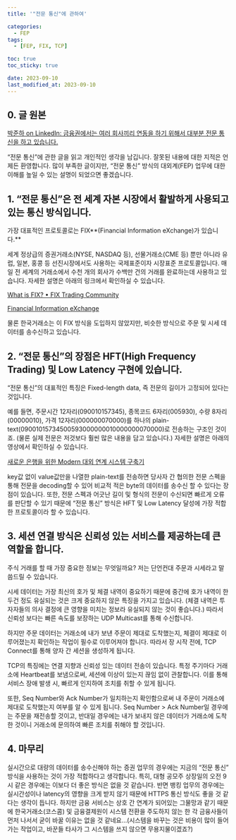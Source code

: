 ```yaml
---
title: '"전문 통신"에 관하여'

categories:
  - FEP
tags:
  - [FEP, FIX, TCP]

toc: true
toc_sticky: true

date: 2023-09-10
last_modified_at: 2023-09-10
---
```


## 0. 글 원본

[박준하 on LinkedIn: 금융권에서는 여러 회사끼리 연동을 하기 위해서 대부분 전문 통신을 하고 있습니다.](https://www.linkedin.com/posts/준하-박-42443064_금융권에서는-여러-회사끼리-연동을-하기-위해서-대부분-전문-통신을-하고-있습니다-activity-7105894467450126337-iYx4?utm_source=share&utm_medium=member_desktop)

“전문 통신”에 관한 글을 읽고 개인적인 생각을 남깁니다. 잘못된 내용에 대한 지적은 언제든 환영합니다.
많이 부족한 글이지만, “전문 통신” 방식의 대외계(FEP) 업무에 대한 이해를 높일 수 있는 설명이 되었으면 좋겠습니다.

## 1. “전문 통신”은 전 세계 자본 시장에서 활발하게 사용되고 있는 통신 방식입니다.

가장 대표적인 프로토콜로는 FIX**(Financial Information eXchange)가 있습니다.**

세계 정상급의 증권거래소(NYSE, NASDAQ 등), 선물거래소(CME 등) 뿐만 아니라 유럽, 일본, 홍콩 등 선진시장에서도 사용하는 국제표준이자 시장표준 프로토콜입니다. 매일 전 세계의 거래소에서 수천 개의 회사가 수백만 건의 거래를 완료하는데 사용하고 있습니다. 자세한 설명은 아래의 링크에서 확인하실 수 있습니다.

[What is FIX? • FIX Trading Community](https://www.fixtrading.org/what-is-fix/)

[Financial Information eXchange](https://en.wikipedia.org/wiki/Financial_Information_eXchange)

물론 한국거래소는 이 FIX 방식을 도입하지 않았지만, 비슷한 방식으로 주문 및 시세 데이터를 송수신하고 있습니다.

## 2. “전문 통신”의 장점은 HFT(High Frequency Trading) 및 Low Latency 구현에 있습니다.

“전문 통신”의 대표적인 특징은 Fixed-length data, 즉 전문의 길이가 고정되어 있다는 것입니다.

예를 들면, 주문시간 12자리(090010157345), 종목코드 6자리(005930), 수량 8자리(00000010), 가격 12자리(000000070000)를 하나의 plain-text(09001015734500593000000010000000070000)로 전송하는 구조인 것이죠. (물론 실제 전문은 저것보다 훨씬 많은 내용을 담고 있습니다.) 자세한 설명은 아래의 영상에서 확인하실 수 있습니다.

[새로운 은행을 위한 Modern 대외 연계 시스템 구축기](https://toss.im/slash-23/session-detail/A2-4)

key값 없이 value값만을 나열한 plain-text를 전송하면 당사자 간 협의한 전문 스펙을 통해 전문을 decoding할 수 있어 비교적 적은 byte의 데이터를 송수신 할 수 있다는 장점이 있습니다. 또한, 전문 스펙과 어긋난 길이 및 형식의 전문이 수신되면 빠르게 오류를 판단할 수 있기 때문에 “전문 통신” 방식은 HFT 및 Low Latency 달성에 가장 적합한 프로토콜이라 할 수 있습니다.

## 3. 세션 연결 방식은 신뢰성 있는 서비스를 제공하는데 큰 역할을 합니다.

주식 거래를 할 때 가장 중요한 정보는 무엇일까요? 저는 단언컨대 주문과 시세라고 말씀드릴 수 있습니다.

시세 데이터는 가장 최신의 호가 및 체결 내역이 중요하기 때문에 중간에 호가 내역이 한 두건 정도 유실되는 것은 크게 중요하지 않은 특징을 가지고 있습니다. (체결 내역은 투자자들의 의사 결정에 큰 영향을 미치는 정보라 유실되지 않는 것이 좋습니다.) 따라서 신뢰성 보다는 빠른 속도를 보장하는 UDP Multicast를 통해 수신합니다.

하지만 주문 데이터는 거래소에 내가 보낸 주문이 제대로 도착했는지, 체결이 제대로 이루어졌는지 확인하는 작업이 필수로 이루어져야 합니다. 따라서 장 시작 전에, TCP Connect를 통해 양자 간 세션을 생성하게 됩니다.

TCP의 특징에는 연결 지향과 신뢰성 있는 데이터 전송이 있습니다. 특정 주기마다 거래소에 Heartbeat를 보냄으로써, 세션에 이상이 있는지 끊임 없이 관찰합니다. 이를 통해 서비스 장애 발생 시, 빠르게 인지하여 조치를 취할 수 있게 됩니다.

또한, Seq Number와 Ack Number가 일치하는지 확인함으로써 내 주문이 거래소에 제대로 도착했는지 여부를 알 수 있게 됩니다. Seq Number > Ack Number일 경우에는 주문을 재전송할 것이고, 반대일 경우에는 내가 보내지 않은 데이터가 거래소에 도착한 것이니 거래소에 문의하여 빠른 조치를 취해야 할 것입니다.

## 4. 마무리

실시간으로 대량의 데이터를 송수신해야 하는 증권 업무의 경우에는 지금의 “전문 통신” 방식을 사용하는 것이 가장 적합하다고 생각합니다. 특히, 대형 공모주 상장일의 오전 9시 같은 경우에는 이보다 더 좋은 방식은 없을 것 같습니다. 반면 뱅킹 업무의 경우에는 실시간성이나 latency의 영향을 크게 받지 않기 때문에 HTTPS 통신 방식도 좋을 것 같다는 생각이 듭니다. 하지만 금융 서비스는 상호 간 연계가 되어있는 그물망과 같기 때문에 한국거래소(코스콤) 및 금융결제원이 시스템 전환을 주도하지 않는 한 각 금융사들이 먼저 나서서 굳이 바꿀 이유는 없을 것 같네요…(시스템을 바꾸는 것은 비용이 많이 들어가는 작업이고, 바꾼들 타사가 그 시스템을 쓰지 않으면 무용지물이겠죠?)
